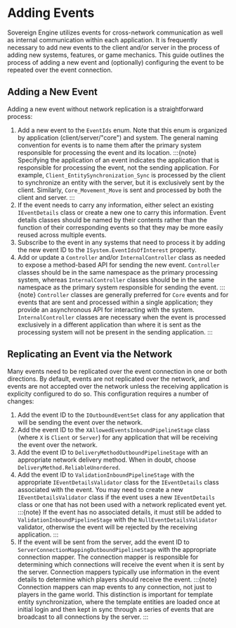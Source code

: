 # Adding Events

Sovereign Engine utilizes events for cross-network communication as well as
internal communication within each application. It is frequently necessary to add
new events to the client and/or server in the process of adding new systems, features,
or game mechanics. This guide outlines the process of adding a new event and
(optionally) configuring the event to be repeated over the event connection.

## Adding a New Event

Adding a new event without network replication is a straightforward process:

1. Add a new event to the `EventIds` enum. Note that this enum is organized by
   application (client/server/"core") and system. The general naming convention for
   events is to name them after the primary system responsible for processing the
   event and its location.
   :::{note}
   Specifying the application of an event indicates the application that is
   responsible for processing the event, not the sending application. For example, 
   `Client_EntitySynchronization_Sync` is processed by the client to synchronize an
   entity with the server, but it is exclusively sent by the client. Similarly,
   `Core_Movement_Move` is sent and processed by both the client and server.
   :::
2. If the event needs to carry any information, either select an existing
   `IEventDetails` class or create a new one to carry this information. Event details
   classes should be named by their contents rather than the function of their
   corresponding events so that they may be more easily reused across multiple
   events.
3. Subscribe to the event in any systems that need to process it by adding the new
   event ID to the `ISystem.EventIdsOfInterest` property.
4. Add or update a `Controller` and/or `InternalController` class as needed to expose
   a method-based API for sending the new event. `Controller` classes should be in
   the same namespace as the primary processing system, whereas `InternalController`
   classes should be in the same namespace as the primary system responsible for
   sending the event.
   :::{note}
   `Controller` classes are generally preferred for `Core` events and for events that
   are sent and processed within a single application; they provide an asynchronous
   API for interacting with the system. `InternalController` classes are necessary
   when the event is processed exclusively in a different application than where it
   is sent as the processing system will not be present in the sending application.
   :::

## Replicating an Event via the Network

Many events need to be replicated over the event connection in one or both directions.
By default, events are not replicated over the network, and events are not accepted
over the network unless the receiving application is explicity configured to do so.
This configuration requires a number of changes:

1. Add the event ID to the `IOutboundEventSet` class for any application that will
   be sending the event over the network.
2. Add the event ID to the `XAllowedEventsInboundPipelineStage` class (where `X`
   is `Client` or `Server`) for any application that will be receiving the event
   over the network.
3. Add the event ID to `DeliveryMethodOutboundPipelineStage` with an appropriate
   network delivery method. When in doubt, choose `DeliveryMethod.ReliableUnordered`.
4. Add the event ID to `ValidationInboundPipelineStage` with the appropriate
   `IEventDetailsValidator` class for the `IEventDetails` class associated with
   the event. You may need to create a new `IEventDetailsValidator` class if the
   event uses a new `IEventDetails` class or one that has not been used with a
   network replicated event yet.
   :::{note}
   If the event has no associated details, it must still be added to
   `ValidationInboundPipelineStage` with the `NullEventDetailsValidator` validator,
   otherwise the event will be rejected by the receiving application.
   :::
5. If the event will be sent from the server, add the event ID to
   `ServerConnectionMappingOutboundPipelineStage` with the appropriate connection
   mapper. The connection mapper is responsible for determining which connections
   will receive the event when it is sent by the server. Connection mappers typically
   use information in the event details to determine which players should receive
   the event.
   :::{note}
   Connection mappers can map events to any connection, not just to players in the
   game world. This distinction is important for template entity synchronization,
   where the template entities are loaded once at initial login and then kept in
   sync through a series of events that are broadcast to all connections by the
   server.
   :::
